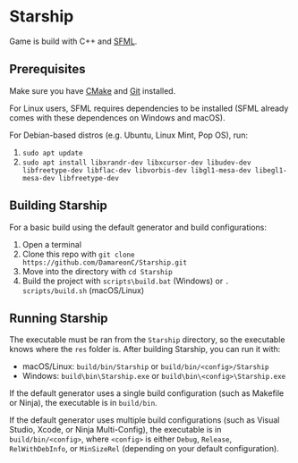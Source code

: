 # Starship

Game is build with C++ and [SFML](https://www.sfml-dev.org/).

## Prerequisites

Make sure you have [CMake](https://cmake.org/download/) and [Git](https://git-scm.com/downloads) installed.

For Linux users, SFML requires dependencies to be installed (SFML already comes with these dependences on Windows and macOS).

For Debian-based distros (e.g. Ubuntu, Linux Mint, Pop OS), run:
1. `sudo apt update`
2. `sudo apt install libxrandr-dev libxcursor-dev libudev-dev libfreetype-dev libflac-dev libvorbis-dev libgl1-mesa-dev libegl1-mesa-dev libfreetype-dev`

## Building Starship

For a basic build using the default generator and build configurations:

1. Open a terminal
2. Clone this repo with `git clone https://github.com/DamareonC/Starship.git`
3. Move into the directory with `cd Starship`
4. Build the project with `scripts\build.bat` (Windows) or `. scripts/build.sh` (macOS/Linux)

## Running Starship

The executable must be ran from the `Starship` directory, so the executable knows where the `res` folder is. After building Starship, you can run it with:

* macOS/Linux: `build/bin/Starship` or `build/bin/<config>/Starship`
* Windows: `build\bin\Starship.exe` or `build\bin\<config>\Starship.exe`

If the default generator uses a single build configuration (such as Makefile or Ninja), the executable is in `build/bin`.

If the default generator uses multiple build configurations (such as Visual Studio, Xcode, or Ninja Multi-Config), the executable is in `build/bin/<config>`, where `<config>` is either `Debug`, `Release`, `RelWithDebInfo`, or `MinSizeRel` (depending on your default configuration).